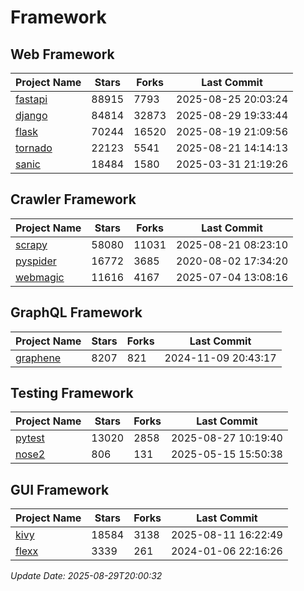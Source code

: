# Framework

## Web Framework
| Project Name | Stars | Forks | Last Commit |
| ------------ | ----- | ----- | ----------- |
| [fastapi](https://github.com/fastapi/fastapi) | 88915 | 7793 | 2025-08-25 20:03:24 |
| [django](https://github.com/django/django) | 84814 | 32873 | 2025-08-29 19:33:44 |
| [flask](https://github.com/pallets/flask) | 70244 | 16520 | 2025-08-19 21:09:56 |
| [tornado](https://github.com/tornadoweb/tornado) | 22123 | 5541 | 2025-08-21 14:14:13 |
| [sanic](https://github.com/sanic-org/sanic) | 18484 | 1580 | 2025-03-31 21:19:26 |

## Crawler Framework
| Project Name | Stars | Forks | Last Commit |
| ------------ | ----- | ----- | ----------- |
| [scrapy](https://github.com/scrapy/scrapy) | 58080 | 11031 | 2025-08-21 08:23:10 |
| [pyspider](https://github.com/binux/pyspider) | 16772 | 3685 | 2020-08-02 17:34:20 |
| [webmagic](https://github.com/code4craft/webmagic) | 11616 | 4167 | 2025-07-04 13:08:16 |

## GraphQL Framework
| Project Name | Stars | Forks | Last Commit |
| ------------ | ----- | ----- | ----------- |
| [graphene](https://github.com/graphql-python/graphene) | 8207 | 821 | 2024-11-09 20:43:17 |

## Testing Framework
| Project Name | Stars | Forks | Last Commit |
| ------------ | ----- | ----- | ----------- |
| [pytest](https://github.com/pytest-dev/pytest) | 13020 | 2858 | 2025-08-27 10:19:40 |
| [nose2](https://github.com/nose-devs/nose2) | 806 | 131 | 2025-05-15 15:50:38 |

## GUI Framework
| Project Name | Stars | Forks | Last Commit |
| ------------ | ----- | ----- | ----------- |
| [kivy](https://github.com/kivy/kivy) | 18584 | 3138 | 2025-08-11 16:22:49 |
| [flexx](https://github.com/flexxui/flexx) | 3339 | 261 | 2024-01-06 22:16:26 |

*Update Date: 2025-08-29T20:00:32*